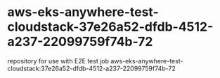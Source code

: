 # aws-eks-anywhere-test-cloudstack-37e26a52-dfdb-4512-a237-22099759f74b-72
repository for use with E2E test job aws-eks-anywhere-test-cloudstack:37e26a52-dfdb-4512-a237-22099759f74b-72
